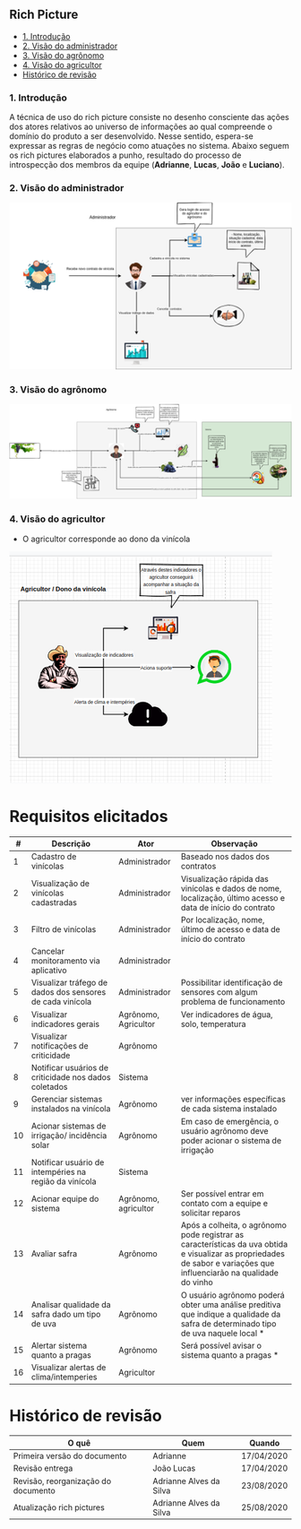 ## Rich Picture

- [1. Introdução](#_1-introdução)
- [2. Visão do administrador](#_2-visão-do-administrador)
- [3. Visão do agrônomo](#_3-visão-do-agrônomo)
- [4. Visão do agricultor](#_4-visão-do-agricultor)
- [ Histórico de revisão](#_histórico-de-revisão)

### 1. Introdução

A técnica de uso do rich picture consiste no desenho consciente das ações dos atores relativos ao universo de informações ao qual compreende o domínio do produto a ser desenvolvido. Nesse sentido, espera-se expressar as regras de negócio como atuações no sistema. Abaixo seguem os rich pictures elaborados a punho, resultado do processo de introspecção dos membros da equipe (**Adrianne**, **Lucas**, **João** e **Luciano**).

### 2. Visão do administrador

![img](imgs/rich-adm.png)

### 3. Visão do agrônomo

![img](imgs/rich-agronomo.png)

### 4. Visão do agricultor

* O agricultor corresponde ao dono da vinícola

![img](imgs/rich-agricultor.png)


# Requisitos elicitados

|  # | Descrição  | Ator |  Observação |
|---|---|---|---|
| 1 | Cadastro de vinícolas  | Administrador | Baseado nos dados dos contratos |
| 2 | Visualização de vinícolas cadastradas | Administrador | Visualização rápida das vinícolas e dados de nome, localização, último acesso e data de início do contrato |
| 3 | Filtro de vinícolas | Administrador | Por localização, nome, último de acesso e data de início do contrato |
| 4 | Cancelar monitoramento via aplicativo | Administrador | |
| 5 | Visualizar tráfego de dados dos sensores de cada vinícola | Administrador | Possibilitar identificação de sensores com algum problema de funcionamento |
| 6 | Visualizar indicadores gerais | Agrônomo, Agricultor | Ver indicadores de água, solo, temperatura |
| 7 | Visualizar notificações de criticidade | Agrônomo |
| 8 | Notificar usuários de criticidade nos dados coletados | Sistema ||
| 9 | Gerenciar sistemas instalados na vinícola | Agrônomo | ver informações específicas de cada sistema instalado |
| 10 | Acionar sistemas de irrigação/ incidência solar | Agrônomo | Em caso de emergência, o usuário agrônomo deve poder acionar o sistema de irrigação |
| 11 | Notificar usuário de intempéries na região da vinícola | Sistema | |
| 12 | Acionar equipe do sistema | Agrônomo, agricultor | Ser possível entrar em contato com a equipe e solicitar reparos |
| 13 | Avaliar safra | Agrônomo | Após a colheita, o agrônomo pode registrar as características da uva obtida e visualizar as propriedades de sabor e variações que influenciarão na qualidade do vinho |
| 14 | Analisar qualidade da safra dado um tipo de uva | Agrônomo | O usuário agrônomo poderá obter uma análise preditiva que indique a qualidade da safra de determinado tipo de uva naquele local * |
| 15 | Alertar sistema quanto a pragas | Agrônomo |  Será possível avisar o sistema quanto a pragas * |
| 16 | Visualizar alertas de clima/intemperies | Agricultor | |

# Histórico de revisão

| O quê | Quem  | Quando |
| - | - | - |
|  Primeira versão do documento | Adrianne | 17/04/2020 |
| Revisão entrega| João Lucas | 17/04/2020 |
| Revisão, reorganização do documento | Adrianne Alves da Silva | 23/08/2020 |
| Atualização rich pictures | Adrianne Alves da Silva | 25/08/2020 |
